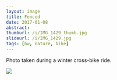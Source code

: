 ```yaml
---
layout: image
title: Fenced
date: 2017-01-08
abstract:
thumburl: /i/IMG_1429_thumb.jpg
slideurl: /i/IMG_1429.jpg
tags: [bw, nature, bike]
---
```

Photo taken during a winter cross-bike ride.
	
![]({{site.url}}/i/IMG_1429.jpg)